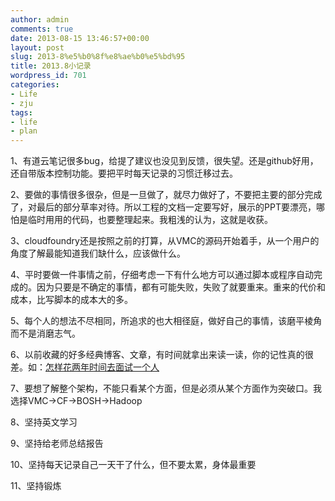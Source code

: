 ```yaml
---
author: admin
comments: true
date: 2013-08-15 13:46:57+00:00
layout: post
slug: 2013-8%e5%b0%8f%e8%ae%b0%e5%bd%95
title: 2013.8小记录
wordpress_id: 701
categories:
- Life
- zju
tags:
- life
- plan
---
```


1、有道云笔记很多bug，给提了建议也没见到反馈，很失望。还是github好用，还自带版本控制功能。要把平时每天记录的习惯迁移过去。

2、要做的事情很多很杂，但是一旦做了，就尽力做好了，不要把主要的部分完成了，对最后的部分草率对待。所以工程的文档一定要写好，展示的PPT要漂亮，哪怕是临时用用的代码，也要整理起来。我粗浅的认为，这就是收获。

3、cloudfoundry还是按照之前的打算，从VMC的源码开始着手，从一个用户的角度了解最能知道我们缺什么，应该做什么。

4、平时要做一件事情之前，仔细考虑一下有什么地方可以通过脚本或程序自动完成的。因为只要是不确定的事情，都有可能失败，失败了就要重来。重来的代价和成本，比写脚本的成本大的多。

5、每个人的想法不尽相同，所追求的也大相径庭，做好自己的事情，该磨平棱角而不是消磨志气。

6、以前收藏的好多经典博客、文章，有时间就拿出来读一读，你的记性真的很差。如：[怎样花两年时间去面试一个人](http://mindhacks.cn/2011/11/04/how-to-interview-a-person-for-two-years/)

7、要想了解整个架构，不能只看某个方面，但是必须从某个方面作为突破口。我选择VMC->CF->BOSH->Hadoop

8、坚持英文学习

9、坚持给老师总结报告

10、坚持每天记录自己一天干了什么，但不要太累，身体最重要

11、坚持锻炼


